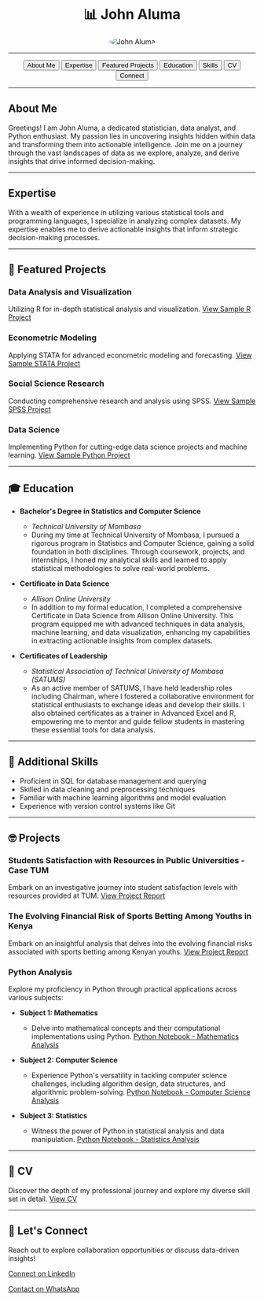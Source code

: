 <div align="center">
  <h1>📊 John Aluma</h1>
  <img src="https://avatars.githubusercontent.com/u/86710405?s=400&u=11c74637b7356eb97aa49b20a2393649f06b6c92&v=4" alt="John Aluma" style="border-radius: 50%;">
</div>

---

<div align="center">
  <button onclick="scrollToSection('about')">About Me</button>
  <button onclick="scrollToSection('expertise')">Expertise</button>
  <button onclick="scrollToSection('projects')">Featured Projects</button>
  <button onclick="scrollToSection('education')">Education</button>
  <button onclick="scrollToSection('skills')">Skills</button>
  <button onclick="scrollToSection('cv')">CV</button>
  <button onclick="scrollToSection('connect')">Connect</button>
</div>

---

## About Me
Greetings! I am John Aluma, a dedicated statistician, data analyst, and Python enthusiast. My passion lies in uncovering insights hidden within data and transforming them into actionable intelligence. Join me on a journey through the vast landscapes of data as we explore, analyze, and derive insights that drive informed decision-making.

---

## Expertise
With a wealth of experience in utilizing various statistical tools and programming languages, I specialize in analyzing complex datasets. My expertise enables me to derive actionable insights that inform strategic decision-making processes.

---

## 🌟 Featured Projects

### Data Analysis and Visualization
Utilizing R for in-depth statistical analysis and visualization. [View Sample R Project](#)

### Econometric Modeling
Applying STATA for advanced econometric modeling and forecasting. [View Sample STATA Project](#)

### Social Science Research
Conducting comprehensive research and analysis using SPSS. [View Sample SPSS Project](#)

### Data Science
Implementing Python for cutting-edge data science projects and machine learning. [View Sample Python Project](#)

---

## 🎓 Education

- **Bachelor's Degree in Statistics and Computer Science**
  - *Technical University of Mombasa*
  - During my time at Technical University of Mombasa, I pursued a rigorous program in Statistics and Computer Science, gaining a solid foundation in both disciplines. Through coursework, projects, and internships, I honed my analytical skills and learned to apply statistical methodologies to solve real-world problems.

- **Certificate in Data Science**
  - *Allison Online University*
  - In addition to my formal education, I completed a comprehensive Certificate in Data Science from Allison Online University. This program equipped me with advanced techniques in data analysis, machine learning, and data visualization, enhancing my capabilities in extracting actionable insights from complex datasets.

- **Certificates of Leadership**
  - *Statistical Association of Technical University of Mombasa (SATUMS)*
  - As an active member of SATUMS, I have held leadership roles including Chairman, where I fostered a collaborative environment for statistical enthusiasts to exchange ideas and develop their skills. I also obtained certificates as a trainer in Advanced Excel and R, empowering me to mentor and guide fellow students in mastering these essential tools for data analysis.

---

## 📝 Additional Skills

- Proficient in SQL for database management and querying
- Skilled in data cleaning and preprocessing techniques
- Familiar with machine learning algorithms and model evaluation
- Experience with version control systems like Git

---

## 🤓 Projects

### Students Satisfaction with Resources in Public Universities - Case TUM
Embark on an investigative journey into student satisfaction levels with resources provided at TUM. [View Project Report](https://docs.google.com/document/d/1aDFS_WsaVovZ1sMw2XxJ6ubN2U9eXkdP/edit?usp=drive_link&ouid=106832665241720292515&rtpof=true&sd=true)

### The Evolving Financial Risk of Sports Betting Among Youths in Kenya
Embark on an insightful analysis that delves into the evolving financial risks associated with sports betting among Kenyan youths. [View Project Report](https://docs.google.com/document/d/1fx5VScNpT540RWjKP1v6y3X1U_nRVvBy/edit?usp=drive_link&ouid=106832665241720292515&rtpof=true&sd=true)

### Python Analysis
Explore my proficiency in Python through practical applications across various subjects:
- **Subject 1: Mathematics**
  - Delve into mathematical concepts and their computational implementations using Python. [Python Notebook - Mathematics Analysis](https://drive.google.com/drive/folders/your_math_analysis_link_here)

- **Subject 2: Computer Science**
  - Experience Python's versatility in tackling computer science challenges, including algorithm design, data structures, and algorithmic problem-solving. [Python Notebook - Computer Science Analysis](https://drive.google.com/drive/folders/your_cs_analysis_link_here)

- **Subject 3: Statistics**
  - Witness the power of Python in statistical analysis and data manipulation. [Python Notebook - Statistics Analysis](https://drive.google.com/drive/folders/your_stats_analysis_link_here)

---

## 📄 CV

Discover the depth of my professional journey and explore my diverse skill set in detail. [View CV](https://drive.google.com/file/d/11y78oyTSRuU3CAG6sBhkCEqCOp4UHSnU/view?usp=drive_link)

---

## 🤝 Let's Connect

Reach out to explore collaboration opportunities or discuss data-driven insights!

[Connect on LinkedIn](https://www.linkedin.com/in/john-aluma-009234245?utm_source=share&utm_campaign=share_via&utm_content=profile&utm_medium=android_app)

[Contact on WhatsApp](https://wa.me/254759797998)
